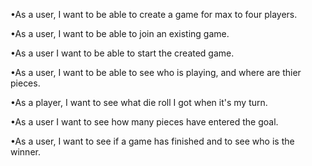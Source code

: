 


•As a user, I want to be able to create a game for max to four players.

•As a user, I want to be able to join an existing game.

•As a user I want to be able to start the created game.

•As a user, I want to be able to see who is playing, and where are thier pieces.

•As a player, I want to see what die roll I got when it's my turn.

•As a user I want to see how many pieces have entered the goal.

•As a user, I want to see if a game has finished and to see who is the winner.


